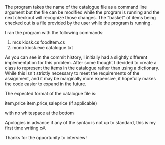 The program takes the name of the catalogue file as a command line argument but the file can be modified while the program is running and the next checkout will recognize those changes. The "basket" of items being checked out is a file provided by the user while the program is running. 

I ran the program with the following commands:

1. mcs kiosk.cs foodItem.cs 
2. mono kiosk.exe catalogue.txt

As you can see in the commit history, I initially had a slightly different implementation for this problem. After some thought I decided to create a class to represent the items in the catalogue rather than using a dictionary. While this isn't strictly necessary to meet the requirements of the assignment, and it may be marginally more expensive, it hopefully makes the code easier to expand in the future.


The expected format of the catalogue file is: 

item,price
item,price,saleprice  (if applicable)

with no whitespace at the bottom

Apologies in advance if any of the syntax is not up to standard, this is my first time writing c#.

Thanks for the opportunity to interview!

